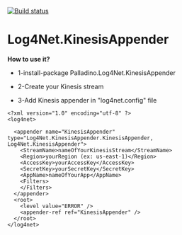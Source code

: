 [![Build status](https://ci.appveyor.com/api/projects/status/rcgcrjonl0btruoe?svg=true)](https://ci.appveyor.com/project/mfpalladino/log4net-kinesisappender)

#  Log4Net.KinesisAppender

**How to use it?**

- 1-install-package Palladino.Log4Net.KinesisAppender

- 2-Create your Kinesis stream

- 3-Add Kinesis appender in "log4net.config" file

```
<?xml version="1.0" encoding="utf-8" ?>
<log4net>

  <appender name="KinesisAppender" type="Log4Net.KinesisAppender.KinesisAppender, Log4Net.KinesisAppender">
    <StreamName>nameOfYourKinesisStream</StreamName>
    <Region>yourRegion (ex: us-east-1)</Region>
    <AccessKey>yourAccessKey</AccessKey>
    <SecretKey>yourSecretKey</SecretKey>
    <AppName>nameOfYourApp</AppName>
    <Filters>
    </Filters>
  </appender>
  <root>
    <level value="ERROR" />
    <appender-ref ref="KinesisAppender" />
  </root>
</log4net>
```